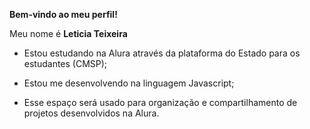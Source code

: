 **Bem-vindo ao meu perfil!**

Meu nome é **Leticia Teixeira**


- Estou estudando na Alura através da plataforma do Estado para os estudantes (CMSP);

- Estou me desenvolvendo na linguagem Javascript;

- Esse espaço será usado para organização e compartilhamento de projetos desenvolvidos na Alura.

